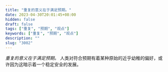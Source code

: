 ```yaml
---
title: "重复的意义在于满足预期。"
date: 2023-04-30T20:01:45+08:00
hidden: false
draft: false
tags: ["重复", "预期", "观点"]
keywords: ["重复", "预期", "观点"]
description: ""
slug: "3002"
---
```


*重复的意义在于满足预期。* 人类对符合预期有着某种原始的近乎幼稚的偏好，或许因为这暗示着一个稳定安全的发展。